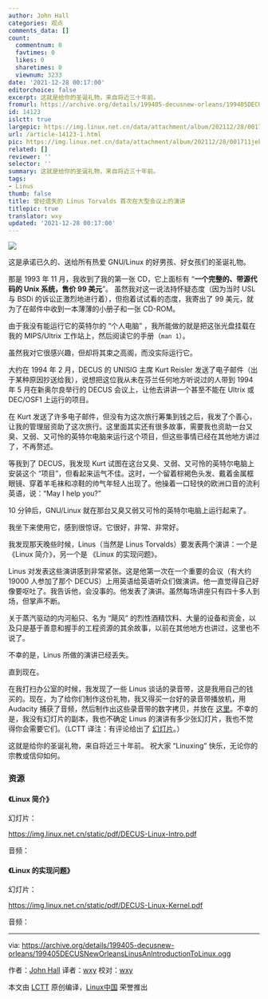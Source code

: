 ```yaml
---
author: John Hall
categories: 观点
comments_data: []
count:
  commentnum: 0
  favtimes: 0
  likes: 0
  sharetimes: 0
  viewnum: 3233
date: '2021-12-28 00:17:00'
editorchoice: false
excerpt: 这就是给你的圣诞礼物，来自将近三十年前。
fromurl: https://archive.org/details/199405-decusnew-orleans/199405DECUSNewOrleansLinusAnIntroductionToLinux.ogg
id: 14123
islctt: true
largepic: https://img.linux.net.cn/data/attachment/album/202112/28/001711jekaa5vezszwnpww.jpg
url: /article-14123-1.html
pic: https://img.linux.net.cn/data/attachment/album/202112/28/001711jekaa5vezszwnpww.jpg.thumb.jpg
related: []
reviewer: ''
selector: ''
summary: 这就是给你的圣诞礼物，来自将近三十年前。
tags:
- Linus
thumb: false
title: 曾经遗失的 Linus Torvalds 首次在大型会议上的演讲
titlepic: true
translator: wxy
updated: '2021-12-28 00:17:00'
---
```


![](https://img.linux.net.cn/data/attachment/album/202112/28/001711jekaa5vezszwnpww.jpg)


这是承诺已久的、送给所有热爱 GNU/Linux 的好男孩、好女孩们的圣诞礼物。


那是 1993 年 11 月，我收到了我的第一张 CD，它上面标有 “**一个完整的、带源代码的 Unix 系统，售价 99 美元**”。 虽然我对这一说法持怀疑态度（因为当时 USL 与 BSDi 的诉讼正激烈地进行着），但抱着试试看的态度，我寄出了 99 美元，就为了在邮件中收到一本薄薄的小册子和一张 CD-ROM。


由于我没有能运行它的英特尔的 “个人电脑” ，我所能做的就是把这张光盘挂载在我的 MIPS/Ultrix 工作站上，然后阅读它的手册（`man 1`）。


虽然我对它很感兴趣，但却将其束之高阁，而没实际运行它。


大约在 1994 年 2 月，DECUS 的 UNISIG 主席 Kurt Reisler 发送了电子邮件（出于某种原因抄送给我），说想把这位我从未在芬兰任何地方听说过的人带到 1994 年 5 月在新奥尔良举行的 DECUS 会议上，让他去讲讲一个甚至不能在 Ultrix 或 DEC/OSF1 上运行的项目。


在 Kurt 发送了许多电子邮件，但没有为这次旅行筹集到钱之后，我发了个善心，让我的管理层资助了这次旅行。这里面其实还有很多故事，需要我也资助一台又臭、又弱、又可怜的英特尔电脑来运行这个项目，但这些事情已经在其他地方讲过了，不再赘述。


等我到了 DECUS，我发现 Kurt 试图在这台又臭、又弱、又可怜的英特尔电脑上安装这个 “项目”，但看起来运气不佳。这时，一个留着棕褐色头发、戴着金属框眼镜、穿着羊毛袜和凉鞋的帅气年轻人出现了。他操着一口轻快的欧洲口音的流利英语，说：“May I help you?”


10 分钟后，GNU/Linux 就在那台又臭又弱又可怜的英特尔电脑上运行起来了。


我坐下来使用它，感到很惊讶。它很好，非常、非常好。


我发现那天晚些时候，Linus（当然是 Linus Torvalds）要发表两个演讲：一个是《Linux 简介》，另一个是 《Linux 的实现问题》。


Linus 对发表这些演讲感到非常紧张。这是他第一次在一个重要的会议（有大约 19000 人参加了那个 DECUS）上用英语给英语听众们做演讲。他一直觉得自己好像要呕吐了。我告诉他，会没事的。他发表了演讲。虽然每场讲座只有四十多人到场，但掌声不断。


关于蒸汽驱动的内河船只、名为 “飓风” 的烈性酒精饮料、大量的设备和资金，以及只是基于善意和握手的工程资源的其余故事，以前在其他地方也讲过，这里也不说了。


不幸的是，Linus 所做的演讲已经丢失。


直到现在。


在我打扫办公室的时候，我发现了一些 Linus 谈话的录音带，这是我用自己的钱买的。现在，为了给你们制作这份礼物，我又得买一台好的录音带播放机，用 Audacity 捕获了音频，然后制作出这些录音带的数字拷贝，并放在 [这里](https://archive.org/details/199405-decusnew-orleans/199405DECUSNewOrleansLinusAnIntroductionToLinux.ogg)。不幸的是，我没有幻灯片的副本，我也不确定 Linus 的演讲有多少张幻灯片，我也不觉得你会需要它们。（LCTT 译注：有评论给出了 [幻灯片](http://blu.org/meetings/1994/08/)。）


这就是给你的圣诞礼物，来自将近三十年前。 祝大家 “Linuxing” 快乐，无论你的宗教或信仰如何。


### 资源


#### 《Linux 简介》


幻灯片：


<https://img.linux.net.cn/static/pdf/DECUS-Linux-Intro.pdf>


音频：



#### 《Linux 的实现问题》


幻灯片：


<https://img.linux.net.cn/static/pdf/DECUS-Linux-Kernel.pdf>


音频：





---


via: <https://archive.org/details/199405-decusnew-orleans/199405DECUSNewOrleansLinusAnIntroductionToLinux.ogg> 


作者：[John Hall](https://archive.org/search.php?query=creator%3A%22John+Hall%22) 译者：[wxy](https://github.com/wxy) 校对：[wxy](https://github.com/wxy)


本文由 [LCTT](https://github.com/LCTT/TranslateProject) 原创编译，[Linux中国](/article-14121-1.html) 荣誉推出